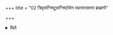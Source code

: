 +++
title = "02 त्रिवृताग्निष्टुताग्निष्टोमेन रथन्तरसाम्ना ब्राह्मणो"

+++

<details><summary>थिते</summary>

त्रिवृताग्निष्टुताग्निष्टोमेन रथन्तरसाम्ना ब्राह्मणो ब्रह्मवर्चसकामः २
</details>
